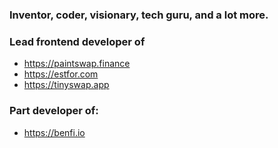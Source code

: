 ### Inventor, coder, visionary, tech guru, and a lot more.

### Lead frontend developer of

* https://paintswap.finance
* https://estfor.com
* https://tinyswap.app

### Part developer of:

* https://benfi.io
